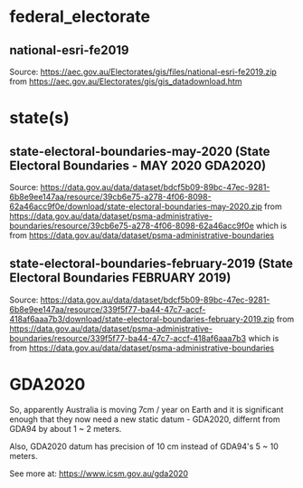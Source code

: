 
# federal_electorate

## national-esri-fe2019
Source: https://aec.gov.au/Electorates/gis/files/national-esri-fe2019.zip
from https://aec.gov.au/Electorates/gis/gis_datadownload.htm

# state(s)

## state-electoral-boundaries-may-2020 (State Electoral Boundaries - MAY 2020 GDA2020)
Source: https://data.gov.au/data/dataset/bdcf5b09-89bc-47ec-9281-6b8e9ee147aa/resource/39cb6e75-a278-4f06-8098-62a46acc9f0e/download/state-electoral-boundaries-may-2020.zip
from
https://data.gov.au/data/dataset/psma-administrative-boundaries/resource/39cb6e75-a278-4f06-8098-62a46acc9f0e
which is from
https://data.gov.au/data/dataset/psma-administrative-boundaries

## state-electoral-boundaries-february-2019 (State Electoral Boundaries FEBRUARY 2019)
Source: https://data.gov.au/data/dataset/bdcf5b09-89bc-47ec-9281-6b8e9ee147aa/resource/339f5f77-ba44-47c7-accf-418af6aaa7b3/download/state-electoral-boundaries-february-2019.zip
from
https://data.gov.au/data/dataset/psma-administrative-boundaries/resource/339f5f77-ba44-47c7-accf-418af6aaa7b3
which is from
https://data.gov.au/data/dataset/psma-administrative-boundaries

# GDA2020

So, apparently Australia is moving 7cm / year on Earth and it is significant
enough that they now need a new static datum - GDA2020, differnt from GDA94 by
about 1 ~ 2 meters.

Also, GDA2020 datum has precision of 10 cm instead of GDA94's 5 ~ 10 meters.

See more at:
https://www.icsm.gov.au/gda2020
